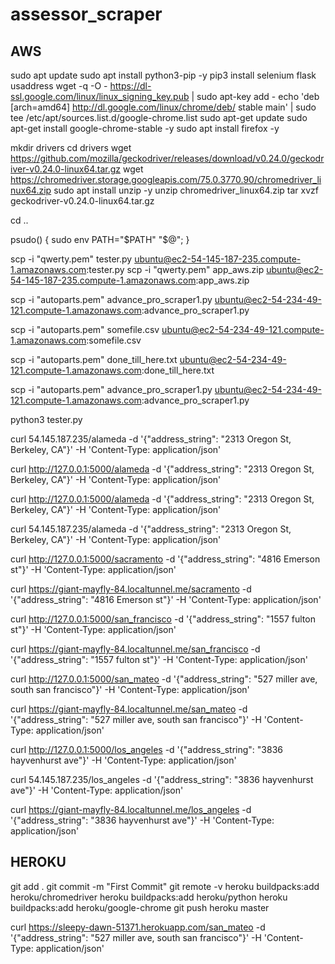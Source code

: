 # assessor_scraper



## AWS
sudo apt update
sudo apt install python3-pip -y
pip3 install selenium flask usaddress
wget -q -O - https://dl-ssl.google.com/linux/linux_signing_key.pub | sudo apt-key add -
echo 'deb [arch=amd64] http://dl.google.com/linux/chrome/deb/ stable main' | sudo tee /etc/apt/sources.list.d/google-chrome.list
sudo apt-get update
sudo apt-get install google-chrome-stable -y
sudo apt install firefox -y



mkdir drivers
cd drivers
wget https://github.com/mozilla/geckodriver/releases/download/v0.24.0/geckodriver-v0.24.0-linux64.tar.gz
wget https://chromedriver.storage.googleapis.com/75.0.3770.90/chromedriver_linux64.zip
sudo apt install unzip -y
unzip chromedriver_linux64.zip
tar xvzf geckodriver-v0.24.0-linux64.tar.gz




cd ..

psudo() { sudo env PATH="$PATH" "$@"; } 

scp -i "qwerty.pem" tester.py ubuntu@ec2-54-145-187-235.compute-1.amazonaws.com:tester.py
scp -i "qwerty.pem" app_aws.zip ubuntu@ec2-54-145-187-235.compute-1.amazonaws.com:app_aws.zip

scp -i "autoparts.pem" advance_pro_scraper1.py ubuntu@ec2-54-234-49-121.compute-1.amazonaws.com:advance_pro_scraper1.py

scp -i "autoparts.pem" somefile.csv ubuntu@ec2-54-234-49-121.compute-1.amazonaws.com:somefile.csv

scp -i "autoparts.pem" done_till_here.txt ubuntu@ec2-54-234-49-121.compute-1.amazonaws.com:done_till_here.txt


scp -i "autoparts.pem" advance_pro_scraper1.py ubuntu@ec2-54-234-49-121.compute-1.amazonaws.com:advance_pro_scraper1.py

python3 tester.py

curl 54.145.187.235/alameda -d '{"address_string": "2313 Oregon St, Berkeley, CA"}' -H 'Content-Type: application/json'



curl http://127.0.0.1:5000/alameda -d '{"address_string": "2313 Oregon St, Berkeley, CA"}' -H 'Content-Type: application/json'

curl http://127.0.0.1:5000/alameda -d '{"address_string": "2313 Oregon St, Berkeley, CA"}' -H 'Content-Type: application/json'

curl 54.145.187.235/alameda -d '{"address_string": "2313 Oregon St, Berkeley, CA"}' -H 'Content-Type: application/json'

curl http://127.0.0.1:5000/sacramento -d '{"address_string": "4816 Emerson st"}' -H 'Content-Type: application/json'

curl https://giant-mayfly-84.localtunnel.me/sacramento -d '{"address_string": "4816 Emerson st"}' -H 'Content-Type: application/json'

curl http://127.0.0.1:5000/san_francisco -d '{"address_string": "1557 fulton st"}' -H 'Content-Type: application/json'

curl https://giant-mayfly-84.localtunnel.me/san_francisco -d '{"address_string": "1557 fulton st"}' -H 'Content-Type: application/json'

curl http://127.0.0.1:5000/san_mateo -d '{"address_string": "527 miller ave, south san francisco"}' -H 'Content-Type: application/json'

curl https://giant-mayfly-84.localtunnel.me/san_mateo -d '{"address_string": "527 miller ave, south san francisco"}' -H 'Content-Type: application/json'

curl http://127.0.0.1:5000/los_angeles -d '{"address_string": "3836 hayvenhurst ave"}' -H 'Content-Type: application/json'

curl 54.145.187.235/los_angeles -d '{"address_string": "3836 hayvenhurst ave"}' -H 'Content-Type: application/json'

curl https://giant-mayfly-84.localtunnel.me/los_angeles -d '{"address_string": "3836 hayvenhurst ave"}' -H 'Content-Type: application/json'




## HEROKU

git add .
git commit -m "First Commit"
git remote -v
heroku buildpacks:add heroku/chromedriver
heroku buildpacks:add heroku/python
heroku buildpacks:add heroku/google-chrome
git push heroku master

curl https://sleepy-dawn-51371.herokuapp.com/san_mateo -d '{"address_string": "527 miller ave, south san francisco"}' -H 'Content-Type: application/json'
